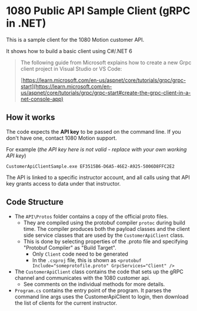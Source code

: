 # 1080 Public API Sample Client (gRPC in .NET)

This is a sample client for the 1080 Motion customer API.

It shows how to build a basic client using C#/.NET 6 

> The following guide from Microsoft explains how to create a new Grpc client project in Visual Studio or VS Code:
> 
> [https://learn.microsoft.com/en-us/aspnet/core/tutorials/grpc/grpc-start](https://learn.microsoft.com/en-us/aspnet/core/tutorials/grpc/grpc-start#create-the-grpc-client-in-a-net-console-app)


## How it works

The code expects the **API key** to be passed on the command line. If you don't have one, contact 1080 Motion support.

For example (*the API key here is not valid - replace with your own working API key*)

    CustomerApiClientSample.exe EF3515B6-D6A5-46E2-A925-5006D8FFC2E2

The API is linked to a specific instructor account, and all calls using that API key grants access to data
under that instructor.


## Code Structure

* The `API\Protos` folder contains a copy of the official proto files. 
    * They are compiled using the protobuf compiler `protoc` during build time. 
      The compiler produces both the payload classes and the client side service classes 
      that are used by the `CustomerApiClient` class.
    * This is done by selecting properties of the .proto file and specifying "Protobuf Compiler" as "Build Target".
      * Only `Client` code need to be generated
      * In the `.csproj` file, this is shown as `<protobuf Include="someprotofile.proto" GrpcServices="Client" />`
* The `CustomerApiClient` class contains the code that sets up the gRPC channel 
  and communicates with the 1080 customer api.
  * See comments on the individual methods for more details.
* `Program.cs` contains the entry point of the program. It parses the command line args uses the CustomerApiClient to 
  login, then download the list of clients for the current instructor.

